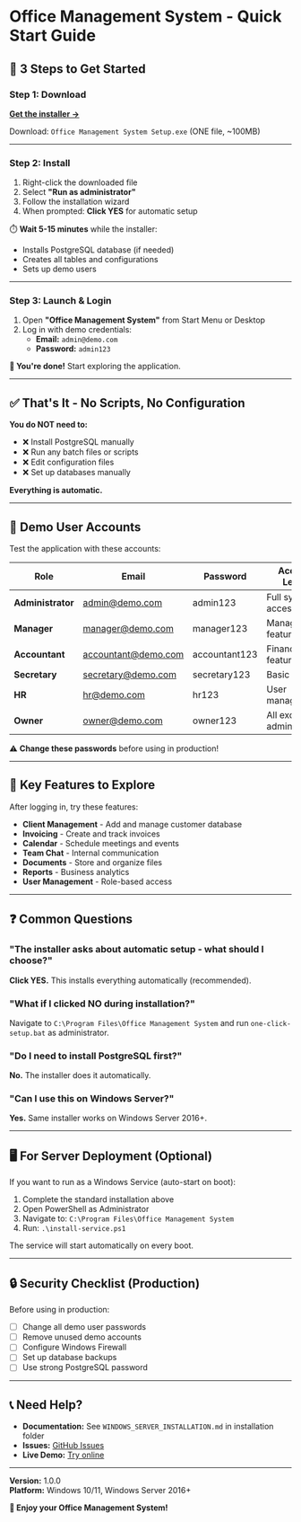 # Office Management System - Quick Start Guide

## 🎯 **3 Steps to Get Started**

### Step 1: Download
**[Get the installer →](https://github.com/Pawel-Sokolowski/ManagmentApp/releases)**

Download: `Office Management System Setup.exe` (ONE file, ~100MB)

---

### Step 2: Install
1. Right-click the downloaded file
2. Select **"Run as administrator"**
3. Follow the installation wizard
4. When prompted: **Click YES** for automatic setup

⏱️ **Wait 5-15 minutes** while the installer:
- Installs PostgreSQL database (if needed)
- Creates all tables and configurations
- Sets up demo users

---

### Step 3: Launch & Login
1. Open **"Office Management System"** from Start Menu or Desktop
2. Log in with demo credentials:
   - **Email:** `admin@demo.com`
   - **Password:** `admin123`

**🎉 You're done!** Start exploring the application.

---

## ✅ That's It - No Scripts, No Configuration

**You do NOT need to:**
- ❌ Install PostgreSQL manually
- ❌ Run any batch files or scripts
- ❌ Edit configuration files
- ❌ Set up databases manually

**Everything is automatic.**

---

## 🔑 Demo User Accounts

Test the application with these accounts:

| Role | Email | Password | Access Level |
|------|-------|----------|--------------|
| **Administrator** | admin@demo.com | admin123 | Full system access |
| **Manager** | manager@demo.com | manager123 | Management features |
| **Accountant** | accountant@demo.com | accountant123 | Financial features |
| **Secretary** | secretary@demo.com | secretary123 | Basic access |
| **HR** | hr@demo.com | hr123 | User management |
| **Owner** | owner@demo.com | owner123 | All except admin |

⚠️ **Change these passwords** before using in production!

---

## 🚀 Key Features to Explore

After logging in, try these features:

- **Client Management** - Add and manage customer database
- **Invoicing** - Create and track invoices
- **Calendar** - Schedule meetings and events
- **Team Chat** - Internal communication
- **Documents** - Store and organize files
- **Reports** - Business analytics
- **User Management** - Role-based access

---

## ❓ Common Questions

### "The installer asks about automatic setup - what should I choose?"
**Click YES.** This installs everything automatically (recommended).

### "What if I clicked NO during installation?"
Navigate to `C:\Program Files\Office Management System` and run `one-click-setup.bat` as administrator.

### "Do I need to install PostgreSQL first?"
**No.** The installer does it automatically.

### "Can I use this on Windows Server?"
**Yes.** Same installer works on Windows Server 2016+.

---

## 🖥️ For Server Deployment (Optional)

If you want to run as a Windows Service (auto-start on boot):

1. Complete the standard installation above
2. Open PowerShell as Administrator
3. Navigate to: `C:\Program Files\Office Management System`
4. Run: `.\install-service.ps1`

The service will start automatically on every boot.

---

## 🔒 Security Checklist (Production)

Before using in production:

- [ ] Change all demo user passwords
- [ ] Remove unused demo accounts
- [ ] Configure Windows Firewall
- [ ] Set up database backups
- [ ] Use strong PostgreSQL password

---

## 📞 Need Help?

- **Documentation:** See `WINDOWS_SERVER_INSTALLATION.md` in installation folder
- **Issues:** [GitHub Issues](https://github.com/Pawel-Sokolowski/ManagmentApp/issues)
- **Live Demo:** [Try online](https://pawel-sokolowski.github.io/ManagmentApp/)

---

**Version:** 1.0.0  
**Platform:** Windows 10/11, Windows Server 2016+

**🎊 Enjoy your Office Management System!**
